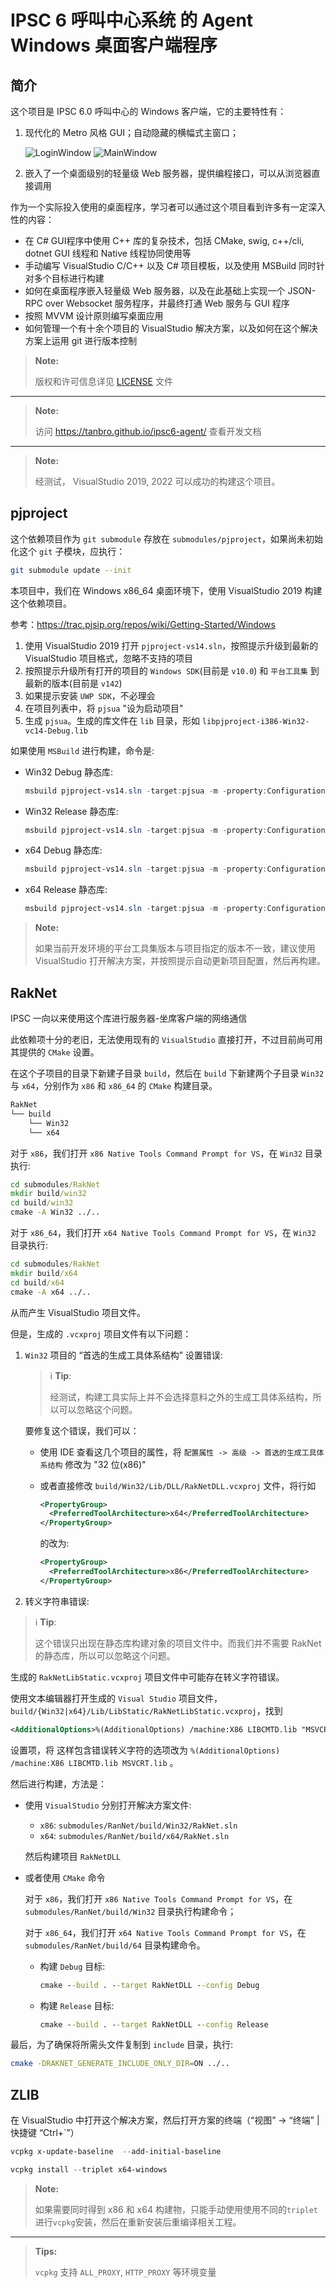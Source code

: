 # IPSC 6 呼叫中心系统 的 Agent Windows 桌面客户端程序

## 简介

这个项目是 IPSC 6.0 呼叫中心的 Windows 客户端，它的主要特性有：

1. 现代化的 Metro 风格 GUI；自动隐藏的横幅式主窗口；

   ![LoginWindow](developer-guide/src/images/LoginWindow.png)
   ![MainWindow](developer-guide/src/images/MainWindow.png)

1. 嵌入了一个桌面级别的轻量级 Web 服务器，提供编程接口，可以从浏览器直接调用

作为一个实际投入使用的桌面程序，学习者可以通过这个项目看到许多有一定深入性的内容：

- 在 C# GUI程序中使用 C++ 库的复杂技术，包括 CMake, swig, c++/cli, dotnet GUI 线程和 Native 线程协同使用等
- 手动编写 VisualStudio C/C++ 以及 C# 项目模板，以及使用 MSBuild 同时针对多个目标进行构建
- 如何在桌面程序嵌入轻量级 Web 服务器，以及在此基础上实现一个 JSON-RPC over Websocket 服务程序，并最终打通 Web 服务与 GUI 程序
- 按照 MVVM 设计原则编写桌面应用
- 如何管理一个有十余个项目的 VisualStudio 解决方案，以及如何在这个解决方案上运用 git 进行版本控制

> **Note:**
>
> 版权和许可信息详见 [LICENSE](LICENSE.txt) 文件

---

> **Note:**
>
> 访问 <https://tanbro.github.io/ipsc6-agent/> 查看开发文档

---

> **Note:**
>
> 经测试， VisualStudio 2019, 2022 可以成功的构建这个项目。

## pjproject

这个依赖项目作为 `git submodule` 存放在 `submodules/pjproject`，如果尚未初始化这个 `git` 子模块，应执行：

```sh
git submodule update --init
```

本项目中，我们在 Windows x86_64 桌面环境下，使用 VisualStudio 2019 构建这个依赖项目。

参考：<https://trac.pjsip.org/repos/wiki/Getting-Started/Windows>

1. 使用 VisualStudio 2019 打开 `pjproject-vs14.sln`，按照提示升级到最新的 VisualStudio 项目格式，忽略不支持的项目
2. 按照提示升级所有打开的项目的 `Windows SDK`(目前是 `v10.0`) 和 `平台工具集` 到最新的版本(目前是 `v142`)
3. 如果提示安装 `UWP SDK`，不必理会
4. 在项目列表中，将 `pjsua` "设为启动项目"
5. 生成 `pjsua`。生成的库文件在 `lib` 目录，形如 `libpjproject-i386-Win32-vc14-Debug.lib`

如果使用 `MSBuild` 进行构建，命令是:

- Win32 Debug 静态库:

  ```powershell
  msbuild pjproject-vs14.sln -target:pjsua -m -property:Configuration=Debug -property:Platform=Win32
  ```

- Win32 Release 静态库:

  ```powershell
  msbuild pjproject-vs14.sln -target:pjsua -m -property:Configuration=Release -property:Platform=Win32
  ```

- x64 Debug 静态库:

  ```powershell
  msbuild pjproject-vs14.sln -target:pjsua -m -property:Configuration=Debug -property:Platform=x64
  ```

- x64 Release 静态库:

  ```powershell
  msbuild pjproject-vs14.sln -target:pjsua -m -property:Configuration=Release -property:Platform=x64
  ```

> **Note:**
>
> 如果当前开发环境的平台工具集版本与项目指定的版本不一致，建议使用 VisualStudio 打开解决方案，并按照提示自动更新项目配置，然后再构建。

## RakNet

IPSC 一向以来使用这个库进行服务器-坐席客户端的网络通信

此依赖项十分的老旧，无法使用现有的 `VisualStudio` 直接打开，不过目前尚可用其提供的 `CMake` 设置。

在这个子项目的目录下新建子目录 `build`，然后在 `build` 下新建两个子目录 `Win32` 与 `x64`，分别作为 `x86` 和 `x86_64` 的 `CMake` 构建目录。

```sh
RakNet
└── build
    └── Win32
    └── x64
```

对于 `x86`，我们打开 `x86 Native Tools Command Prompt for VS`，在 `Win32` 目录执行:

```bat
cd submodules/RakNet
mkdir build/win32
cd build/win32
cmake -A Win32 ../..
```

对于 `x86_64`，我们打开 `x64 Native Tools Command Prompt for VS`，在 `Win32` 目录执行:

```bat
cd submodules/RakNet
mkdir build/x64
cd build/x64
cmake -A x64 ../..
```

从而产生 VisualStudio 项目文件。

但是，生成的 `.vcxproj` 项目文件有以下问题：

1. `Win32` 项目的 “首选的生成工具体系结构” 设置错误:

    > ℹ **Tip**:
    >
    > 经测试，构建工具实际上并不会选择意料之外的生成工具体系结构，所以可以忽略这个问题。

    要修复这个错误，我们可以：

    - 使用 IDE 查看这几个项目的属性，将 `配置属性 -> 高级 -> 首选的生成工具体系结构` 修改为 "32 位(x86)"

    - 或者直接修改 `build/Win32/Lib/DLL/RakNetDLL.vcxproj` 文件，将行如

        ```xml
        <PropertyGroup>
          <PreferredToolArchitecture>x64</PreferredToolArchitecture>
        </PropertyGroup>
        ```

        的改为:

        ```xml
        <PropertyGroup>
          <PreferredToolArchitecture>x86</PreferredToolArchitecture>
        </PropertyGroup>
        ```

1. 转义字符串错误:

> ℹ **Tip**:
>
> 这个错误只出现在静态库构建对象的项目文件中。而我们并不需要 RakNet 的静态库，所以可以忽略这个问题。

生成的 `RakNetLibStatic.vcxproj` 项目文件中可能存在转义字符错误。

使用文本编辑器打开生成的 `Visual Studio` 项目文件， `build/{Win32|x64}/Lib/LibStatic/RakNetLibStatic.vcxproj`，找到

```xml
<AdditionalOptions>%(AdditionalOptions) /machine:X86 LIBCMTD.lib "MSVCRT.lib&amp;quot"%3B""</AdditionalOptions>
```

设置项，将 这样包含错误转义字符的选项改为 `%(AdditionalOptions) /machine:X86 LIBCMTD.lib MSVCRT.lib` 。

然后进行构建，方法是：

- 使用 `VisualStudio` 分别打开解决方案文件:

  - `x86`: `submodules/RanNet/build/Win32/RakNet.sln`
  - `x64`: `submodules/RanNet/build/x64/RakNet.sln`

  然后构建项目 `RakNetDLL`

- 或者使用 `CMake` 命令

  对于 `x86`，我们打开 `x86 Native Tools Command Prompt for VS`，在 `submodules/RanNet/build/Win32` 目录执行构建命令；
  
  对于 `x86_64`，我们打开 `x64 Native Tools Command Prompt for VS`，在 `submodules/RanNet/build/64` 目录构建命令。

  - 构建 `Debug` 目标:

    ```bat
    cmake --build . --target RakNetDLL --config Debug
    ```

  - 构建 `Release` 目标:

    ```bat
    cmake --build . --target RakNetDLL --config Release
    ```

最后，为了确保将所需头文件复制到 `include` 目录，执行:

```sh
cmake -DRAKNET_GENERATE_INCLUDE_ONLY_DIR=ON ../..
```

## ZLIB

在 VisualStudio 中打开这个解决方案，然后打开方案的终端（“视图” -> “终端” | 快捷键 “Ctrl+`”）

```powershell
vcpkg x-update-baseline  --add-initial-baseline
```

```powershell
vcpkg install --triplet x64-windows
```

> **Note:**
>
> 如果需要同时得到 x86 和 x64 构建物，只能手动使用使用不同的`triplet`进行`vcpkg`安装，然后在重新安装后重编译相关工程。

---

> **Tips:**
>
> `vcpkg` 支持 `ALL_PROXY`, `HTTP_PROXY` 等环境变量

